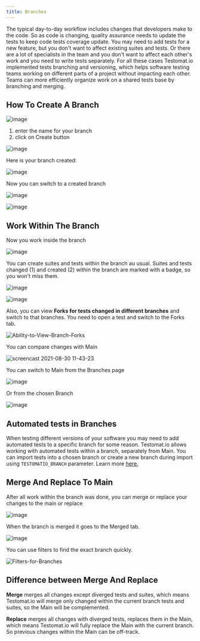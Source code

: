 ```yaml
---
title: Branches
---
```


The typical day-to-day workflow includes changes that developers make to the code. So as code is changing, quality assurance needs to update the tests to keep code tests coverage update. You may need to add tests for a new feature, but you don't want to affect existing suites and tests. Or there are a lot of specialists in the team and you don't want to affect each other's work and you need to write tests separately. 
For all these cases Testomat.io implemented tests branching and versioning, which helps software testing teams working on different parts of a project without impacting each other. Teams can more efficiently organize work on a shared tests base by branching and merging.

## How To Create A Branch

![image](./images/131292618-54b5a3bf-13ec-4aa2-8120-f40899d9f48c.png)

1. enter the name for your branch
2. click on Create button

![image](./images/131292774-322b171a-421b-447d-90ba-1c805d4bd7e0.png)

Here is your branch created:

![image](./images/131293112-7fcf2b80-27c9-4d48-aeb3-5c468f3e68df.png)

Now you can switch to a created branch

![image](./images/131306785-a428e7ad-83cc-4542-b47e-0551c8d3ab19.png)

![image](./images/131306597-e3c82f06-d352-4faf-9e62-74cdc8c70104.png)

## Work Within The Branch

Now you work inside the branch

![image](./images/131307137-afae47ce-17f5-4bc2-91a9-6dfd691e85d1.png)

You can create suites and tests within the branch au usual. Suites and tests changed (1) and created (2) within the branch are marked with a badge, so you won't miss them.

![image](./images/131308407-7f044c31-4123-4982-9891-049a5db91c1a.png)

![image](./images/131310594-620fd0a8-5e43-426d-91cb-ba70448be39b.png)

Also, you can view **Forks for tests changed in different branches** and switch to that branches. You need to open a test and switch to the Forks tab.

![Ability-to-View-Branch-Forks](./images/131476415-f50aac9a-760c-4ed6-9a67-2c169d855e6f.gif)

You can compare changes with Main 

![screencast 2021-08-30 11-43-23](./images/131313266-66a5c413-8c4e-4e73-a7ad-4afe515082d4.gif)

You can switch to Main from the Branches page

![image](./images/131321183-37ad9b3e-9e8f-43e6-9860-205168095580.png)

Or from the chosen Branch

![image](./images/131321253-ad719a86-c5c9-43e4-97e0-8f2bb864a1e5.png)

## Automated tests in Branches

When testing different versions of your software you may need to add automated tests to a specific branch for some reason. Testomat.io allows working with automated tests within a branch, separately from Main. 
You can import tests into a chosen branch or create a new branch during import using `TESTOMATIO_BRANCH` parameter. 
Learn more [here.](https://docs.testomat.io/reference/import/#import-into-a-branch-2)

## Merge And Replace To Main

After all work within the branch was done, you can merge or replace your changes to the main or replace

![image](./images/131388624-1426d010-8f45-4cbd-8eca-2dec71af1432.png)

When the branch is merged it goes to the Merged tab.

![image](./images/131389066-d8ceb313-6fbd-4d00-aa72-d8d5f813f2f4.png)

You can use filters to find the exact branch quickly.

![Filters-for-Branches](./images/131480685-2228f66f-aa9b-4461-8fa0-0ada5b95d312.gif)

## Difference between Merge And Replace

**Merge** merges all changes except diverged tests and suites, which means Testomat.io will merge only changed within the current branch tests and suites, so the Main will be complemented.

**Replace** merges all changes with diverged tests, replaces them in the Main, which means Testomat.io will fully replace the Main with the current branch. So previous changes within the Main can be off-track.
